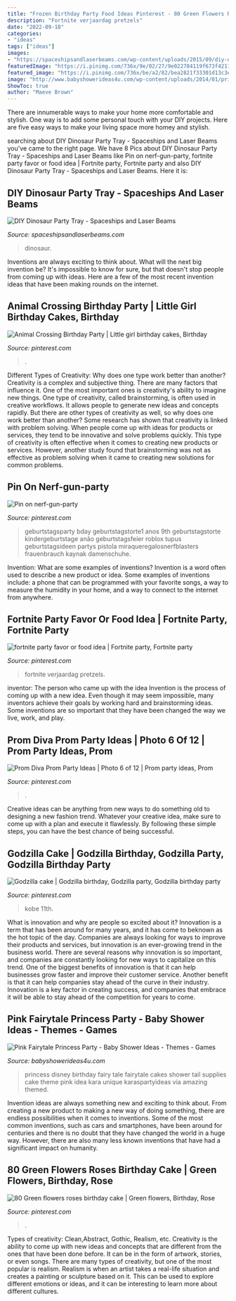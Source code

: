 ```yaml
---
title: "Frozen Birthday Party Food Ideas Pinterest - 80 Green Flowers Roses Birthday Cake"
description: "Fortnite verjaardag pretzels"
date: "2022-09-18"
categories:
- "ideas"
tags: ["ideas"]
images:
- "https://spaceshipsandlaserbeams.com/wp-content/uploads/2015/09/diy-dinosaur-party-ideas-tray-54.jpg"
featuredImage: "https://i.pinimg.com/736x/9e/02/27/9e022784119f673f421186912b7041f6.jpg"
featured_image: "https://i.pinimg.com/736x/be/a2/82/bea2821f33301d13c3efd80ae12ab719.jpg"
image: "http://www.babyshowerideas4u.com/wp-content/uploads/2014/01/princess-71.jpg"
ShowToc: true
author: "Maeve Brown"
---
```



There are innumerable ways to make your home more comfortable and stylish. One way is to add some personal touch with your DIY projects. Here are five easy ways to make your living space more homey and stylish.

	

		
searching about DIY Dinosaur Party Tray - Spaceships and Laser Beams you've came to the right page. We have 8 Pics about DIY Dinosaur Party Tray - Spaceships and Laser Beams like Pin on nerf-gun-party, fortnite party favor or food idea | Fortnite party, Fortnite party and also DIY Dinosaur Party Tray - Spaceships and Laser Beams. Here it is:
		
    
## DIY Dinosaur Party Tray - Spaceships And Laser Beams

<img loading=lazy src="https://spaceshipsandlaserbeams.com/wp-content/uploads/2015/09/diy-dinosaur-party-ideas-tray-54.jpg" onerror="this.onerror=null;this.src='https://tse4.mm.bing.net/th?id=OIP.y598M2WpvLMPU1EZHjrcTgHaKl&amp;pid=15.1';" alt="DIY Dinosaur Party Tray - Spaceships and Laser Beams">

_Source: spaceshipsandlaserbeams.com_

>dinosaur. 

	

Inventions are always exciting to think about. What will the next big invention be? It's impossible to know for sure, but that doesn't stop people from coming up with ideas. Here are a few of the most recent invention ideas that have been making rounds on the internet.

    
## Animal Crossing Birthday Party | Little Girl Birthday Cakes, Birthday

<img loading=lazy src="https://i.pinimg.com/736x/d1/ab/7c/d1ab7c72ea69c3c0b50bbf6eb4f83f94.jpg" onerror="this.onerror=null;this.src='https://tse4.mm.bing.net/th?id=OIP.DdsvGyI6AiOKcOfLaLtkHAHaJ3&amp;pid=15.1';" alt="Animal Crossing Birthday Party | Little girl birthday cakes, Birthday">

_Source: pinterest.com_

>. 

	

Different Types of Creativity: Why does one type work better than another?
Creativity is a complex and subjective thing. There are many factors that influence it. One of the most important ones is creativity's ability to imagine new things. One type of creativity, called brainstorming, is often used in creative workflows. It allows people to generate new ideas and concepts rapidly. But there are other types of creativity as well, so why does one work better than another?
Some research has shown that creativity is linked with problem solving. When people come up with ideas for products or services, they tend to be innovative and solve problems quickly. This type of creativity is often effective when it comes to creating new products or services. However, another study found that brainstorming was not as effective as problem solving when it came to creating new solutions for common problems.

    
## Pin On Nerf-gun-party

<img loading=lazy src="https://i.pinimg.com/736x/24/50/38/24503858bcc67c1e230e62acf31ba5dd.jpg" onerror="this.onerror=null;this.src='https://tse2.mm.bing.net/th?id=OIP.9--zVdACV5il0j605p-dbQHaLE&amp;pid=15.1';" alt="Pin on nerf-gun-party">

_Source: pinterest.com_

>geburtstagsparty bday geburtstagstorte1 anos 9th geburtstagstorte kindergeburtstage anão geburtstagsfeier roblox tupus geburtstagsideen partys pistola miraqueregalosnerfblasters frauenbrauch kaynak damenschuhe. 

	

Invention: What are some examples of inventions?
Invention is a word often used to describe a new product or idea. Some examples of inventions include: a phone that can be programmed with your favorite songs, a way to measure the humidity in your home, and a way to connect to the internet from anywhere.

    
## Fortnite Party Favor Or Food Idea | Fortnite Party, Fortnite Party

<img loading=lazy src="https://i.pinimg.com/736x/be/a2/82/bea2821f33301d13c3efd80ae12ab719.jpg" onerror="this.onerror=null;this.src='https://tse2.mm.bing.net/th?id=OIP.y996aezPE4V2aAoxXMdPBwHaJ3&amp;pid=15.1';" alt="fortnite party favor or food idea | Fortnite party, Fortnite party">

_Source: pinterest.com_

>fortnite verjaardag pretzels. 

	

inventor: The person who came up with the idea
Invention is the process of coming up with a new idea. Even though it may seem impossible, many inventors achieve their goals by working hard and brainstorming ideas. Some inventions are so important that they have been changed the way we live, work, and play.

    
## Prom Diva Prom Party Ideas | Photo 6 Of 12 | Prom Party Ideas, Prom

<img loading=lazy src="https://i.pinimg.com/736x/cc/89/24/cc892452044d729a96c0039127f708a5.jpg" onerror="this.onerror=null;this.src='https://tse2.mm.bing.net/th?id=OIP.uE6KPvkW41RBmkP8H-FpuAHaJ3&amp;pid=15.1';" alt="Prom Diva Prom Party Ideas | Photo 6 of 12 | Prom party ideas, Prom">

_Source: pinterest.com_

>. 

	

Creative ideas can be anything from new ways to do something old to designing a new fashion trend. Whatever your creative idea, make sure to come up with a plan and execute it flawlessly. By following these simple steps, you can have the best chance of being successful.

    
## Godzilla Cake | Godzilla Birthday, Godzilla Party, Godzilla Birthday Party

<img loading=lazy src="https://i.pinimg.com/736x/21/96/9e/21969e8a2ed068b1da91db613efcb3f6.jpg" onerror="this.onerror=null;this.src='https://tse4.mm.bing.net/th?id=OIP.PK3bhErPv7U9-cJJ464YdAHaJ4&amp;pid=15.1';" alt="Godzilla cake | Godzilla birthday, Godzilla party, Godzilla birthday party">

_Source: pinterest.com_

>kobe 11th. 

	

What is innovation and why are people so excited about it?
Innovation is a term that has been around for many years, and it has come to beknown as the hot topic of the day. Companies are always looking for ways to improve their products and services, but innovation is an ever-growing trend in the business world. There are several reasons why innovation is so important, and companies are constantly looking for new ways to capitalize on this trend. One of the biggest benefits of innovation is that it can help businesses grow faster and improve their customer service. Another benefit is that it can help companies stay ahead of the curve in their industry. Innovation is a key factor in creating success, and companies that embrace it will be able to stay ahead of the competition for years to come.

    
## Pink Fairytale Princess Party - Baby Shower Ideas - Themes - Games

<img loading=lazy src="http://www.babyshowerideas4u.com/wp-content/uploads/2014/01/princess-71.jpg" onerror="this.onerror=null;this.src='https://tse2.mm.bing.net/th?id=OIP.hDgV64mRUwX_NlalwpUVEQHaLH&amp;pid=15.1';" alt="Pink Fairytale Princess Party - Baby Shower Ideas - Themes - Games">

_Source: babyshowerideas4u.com_

>princess disney birthday fairy tale fairytale cakes shower tail supplies cake theme pink idea kara unique karaspartyideas via amazing themed. 

	

Invention ideas are always something new and exciting to think about. From creating a new product to making a new way of doing something, there are endless possibilities when it comes to inventions. Some of the most common inventions, such as cars and smartphones, have been around for centuries and there is no doubt that they have changed the world in a huge way. However, there are also many less known inventions that have had a significant impact on humanity.

    
## 80 Green Flowers Roses Birthday Cake | Green Flowers, Birthday, Rose

<img loading=lazy src="https://i.pinimg.com/736x/9e/02/27/9e022784119f673f421186912b7041f6.jpg" onerror="this.onerror=null;this.src='https://tse1.mm.bing.net/th?id=OIP.4zNMZWeWXC90mzXee79ZLAHaJ3&amp;pid=15.1';" alt="80 Green flowers roses birthday cake | Green flowers, Birthday, Rose">

_Source: pinterest.com_

>. 

	

Types of creativity: Clean,Abstract, Gothic, Realism, etc.
Creativity is the ability to come up with new ideas and concepts that are different from the ones that have been done before. It can be in the form of artwork, stories, or even songs. There are many types of creativity, but one of the most popular is realism. Realism is when an artist takes a real-life situation and creates a painting or sculpture based on it. This can be used to explore different emotions or ideas, and it can be interesting to learn more about different cultures.

